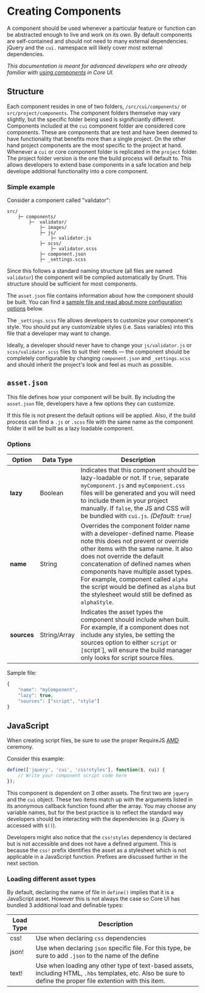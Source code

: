 # Creating Components

A component should be used whenever a particular feature or function can be abstracted enough to live and work on its own. By default components are self-contained and should not need to many external dependencies. jQuery and the `cui.` namespace will likely cover most external dependencies.

*This documentation is meant for advanced developers who are already familiar with [using components](index.html) in Core UI.*

## Structure

Each component resides in one of two folders, `/src/cui/components/` or `src/project/components`. The component folders themselve may vary slightly, but the specific folder being used is significiantly different. Components included at the `cui` component folder are considered core components. These are components that are test and have been deemed to have functionality that benefits more than a single project. On the other hand project components are the most specific to the project at hand. Whenever a `cui` or core component folder is replicated in the `project` folder. The project folder version is the one the build process will default to. This allows developers to extend base components in a safe location and help develope additional functionality into a core component.

### Simple example

Consider a component called "validator":

```
src/
    ├─ components/
        ├─  validator/
            ├─ images/
            ├─ js/
                ├─ validator.js
            ├─ scss/
                ├─ validator.scss
            ├─ component.json
            ├─ _settings.scss
```

Since this follows a standard naming structure (all files are named `validator`) the component will be compiled automatically by Grunt. This structure should be sufficient for most components.

The `asset.json` file contains information about how the component should be built. You can find a [sample file and read about more configuration options](#asset-json) below.

The `_settings.scss` file allows developers to customize your component's style. You should put any customizable styles (i.e. Sass variables) into this file that a developer may want to change.

Ideally, a developer should never have to change your `js/validator.js` or `scss/validator.scss` files to suit their needs &mdash; the component should be completely configurable by changing `component.json` and `_settings.scss` and should inherit the project's look and feel as much as possible.

## `asset.json`

This file defines how your component will be built. By including the `asset.json` file, developers have a few options they can customize.

If this file is not present the default options will be applied. Also, if the build process can find a `.js` or `.scss` file with the same name as the component folder it will be built as a lazy loadable component.

### Options

Option        | Data Type    | Description
--------------|--------------|-------------
**lazy**      | Boolean | Indicates that this component should be lazy-loadable or not. If `true`, separate `myComponent.js` and `myComponent.css` files will be generated and you will need to include them in your project manually. If `false`, the JS and CSS will be bundled with `cui.js`. *(Default: `true`)*
**name**      | String       | Overrides the component folder name with a developer-defined name. Please note this does not prevent or override other items with the same name. It also does not override the default concatenation of defined names when components have multiple asset types. For example, component called `alpha` the script would be defined as `alpha` but the stylesheet would still be defined as `alphaStyle`.
**sources**    | String/Array | Indicates the asset types the component should include when built. For example, if a component does not include any styles, be setting the sources option to either `script` or `[`script`], will ensure the build manager only looks for script source files.

Sample file:

```js
{
    "name": "myComponent",
    "lazy": true,
    "sources": ["script", "style"]
}
```

## JavaScript

When creating script files, be sure to use the proper RequireJS [AMD](https://en.wikipedia.org/wiki/Asynchronous_module_definition) ceremony.

Consider this example:

```js
define(['jquery', 'cui', 'css!styles'], function($, cui) {
    // Write your component script code here
});
```

This component is dependent on 3 other assets. The first two are `jquery` and the `cui` object. These two items match up with the arguments listed in its anonymous callback function found after the array. You may choose any variable names, but for the best practice is to reflect the standard way developers should be interacting with the dependencies (e.g. jQuery is accessed with `$()`).

Developers might also notice that the `css!styles` dependency is declared but is not accessible and does not have a defined argument. This is because the `css!` prefix identifies the asset as a stylesheet which is not applicable in a JavaScript function. Prefixes are discussed further in the next section.

### Loading different asset types

By default, declaring the name of file in `define()` implies that it is a JavaScript asset. However this is not always the case so Core UI has bundled 3 additional load and definable types:

Load Type | Description
--------- | -----------
css!      | Use when declaring `css` dependencies
json!     | Use when declaring `json` specific file. For this type, be sure to add `.json` to the name of the define
text!     | Use when loading any other type of text-based assets, including HTML, `.hbs` templates, etc. Also be sure to define the proper file extention with this item.